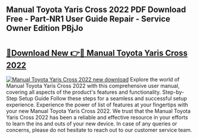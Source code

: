 ## Manual Toyota Yaris Cross 2022 PDF Download Free - Part-NR1 User Guide Repair - Service Owner Edition PBjJo

# <h2><a href="http://cf26922.oget.top/?id=Manual+Toyota+Yaris+Cross+2022">🔗Download New 👉🔴 Manual Toyota Yaris Cross 2022</a></h2>

[![Manual Toyota Yaris Cross 2022 new download](https://i.imgur.com/5g1atiW.png)](http://cf26922.oget.top/?id=Manual+Toyota+Yaris+Cross+2022)
Explore the world of Manual Toyota Yaris Cross 2022 with this comprehensive user manual, covering all aspects of the product's features and functionality. Step-by-Step Setup Guide Follow these steps for a seamless and successful setup experience. Experience the power of list of features at your fingertips with your new Manual Toyota Yaris Cross 2022. We trust that the Manual Toyota Yaris Cross 2022 has been a reliable and effective resource in your efforts to learn the ins and outs of your new device. In case of any queries or concerns, please do not hesitate to reach out to our customer service team.
